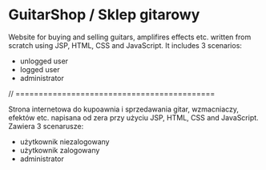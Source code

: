 # GuitarShop / Sklep gitarowy

Website for buying and selling guitars, amplifires effects etc. written from scratch using JSP, HTML, CSS and JavaScript.
It includes 3 scenarios:
- unlogged user
- logged user
- administrator

// ===========================================

Strona internetowa do kupoawnia i sprzedawania gitar, wzmacniaczy, efektów etc. napisana od zera przy użyciu JSP, HTML, CSS and JavaScript.
Zawiera 3 scenarusze:
- użytkownik niezalogowany
- użytkownik zalogowany
- administrator
